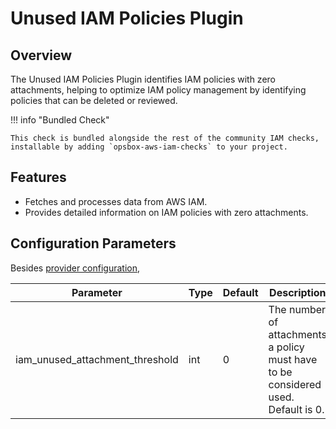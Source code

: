 # Unused IAM Policies Plugin

## Overview

The Unused IAM Policies Plugin identifies IAM policies with zero attachments, helping to optimize IAM policy management by identifying policies that can be deleted or reviewed.

!!! info "Bundled Check"

    This check is bundled alongside the rest of the community IAM checks, installable by adding `opsbox-aws-iam-checks` to your project.

## Features

- Fetches and processes data from AWS IAM.
- Provides detailed information on IAM policies with zero attachments.

## Configuration Parameters
Besides [provider configuration](./ec2_provider/ec2_provider.md#fields),

| Parameter | Type | Default | Description |
|-----------|------|---------|-------------|
| iam_unused_attachment_threshold | int | 0 | The number of attachments a policy must have to be considered used. Default is 0. |
